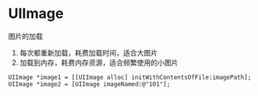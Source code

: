 # UIImage

图片的加载

1. 每次都重新加载，耗费加载时间，适合大图片
2. 加载到内存，耗费内存资源，适合频繁使用的小图片

```
UIImage *image1 = [[UIImage alloc] initWithContentsOfFile:imagePath];
UIImage *image2 = [UIImage imageNamed:@"101"];
```
